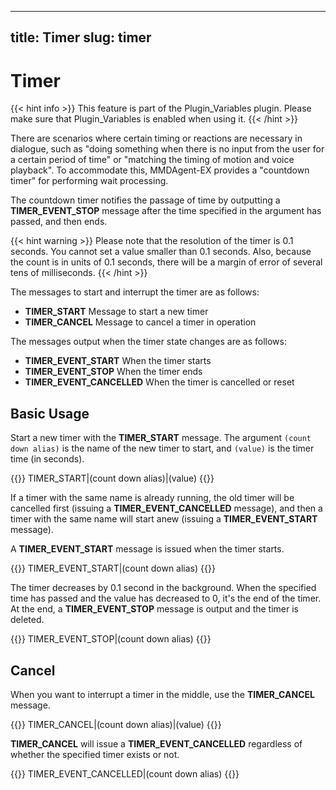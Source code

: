 

---
title: Timer
slug: timer
---

# Timer

{{< hint info >}}
This feature is part of the Plugin_Variables plugin. Please make sure that Plugin_Variables is enabled when using it.
{{< /hint >}}

There are scenarios where certain timing or reactions are necessary in dialogue, such as "doing something when there is no input from the user for a certain period of time" or "matching the timing of motion and voice playback". To accommodate this, MMDAgent-EX provides a "countdown timer" for performing wait processing.

The countdown timer notifies the passage of time by outputting a **TIMER_EVENT_STOP** message after the time specified in the argument has passed, and then ends.

{{< hint warning >}}
Please note that the resolution of the timer is 0.1 seconds. You cannot set a value smaller than 0.1 seconds. Also, because the count is in units of 0.1 seconds, there will be a margin of error of several tens of milliseconds.
{{< /hint >}}

The messages to start and interrupt the timer are as follows:

- **TIMER_START** Message to start a new timer
- **TIMER_CANCEL** Message to cancel a timer in operation

The messages output when the timer state changes are as follows:

- **TIMER_EVENT_START** When the timer starts
- **TIMER_EVENT_STOP** When the timer ends
- **TIMER_EVENT_CANCELLED** When the timer is cancelled or reset

## Basic Usage

Start a new timer with the **TIMER_START** message. The argument `(count down alias)` is the name of the new timer to start, and `(value)` is the timer time (in seconds).

{{<message>}}
TIMER_START|(count down alias)|(value)
{{</message>}}

If a timer with the same name is already running, the old timer will be cancelled first (issuing a **TIMER_EVENT_CANCELLED** message), and then a timer with the same name will start anew (issuing a **TIMER_EVENT_START** message).

A **TIMER_EVENT_START** message is issued when the timer starts.

{{<message>}}
TIMER_EVENT_START|(count down alias)
{{</message>}}

The timer decreases by 0.1 second in the background. When the specified time has passed and the value has decreased to 0, it's the end of the timer. At the end, a **TIMER_EVENT_STOP** message is output and the timer is deleted.

{{<message>}}
TIMER_EVENT_STOP|(count down alias)
{{</message>}}

## Cancel

When you want to interrupt a timer in the middle, use the **TIMER_CANCEL** message.

{{<message>}}
TIMER_CANCEL|(count down alias)|(value)
{{</message>}}

**TIMER_CANCEL** will issue a **TIMER_EVENT_CANCELLED** regardless of whether the specified timer exists or not.

{{<message>}}
TIMER_EVENT_CANCELLED|(count down alias)
{{</message>}}